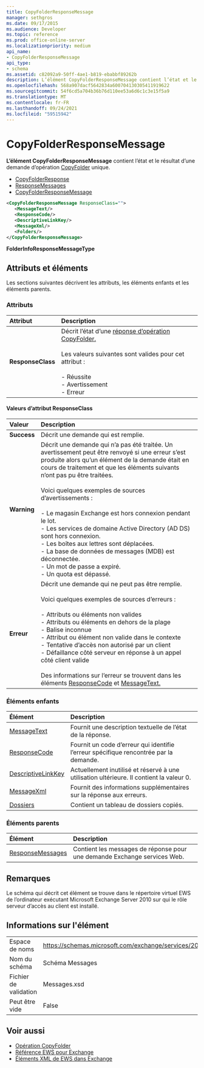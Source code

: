 ```yaml
---
title: CopyFolderResponseMessage
manager: sethgros
ms.date: 09/17/2015
ms.audience: Developer
ms.topic: reference
ms.prod: office-online-server
ms.localizationpriority: medium
api_name:
- CopyFolderResponseMessage
api_type:
- schema
ms.assetid: c82092a9-50ff-4ae1-b819-ebabbf89262b
description: L’élément CopyFolderResponseMessage contient l’état et le résultat d’une demande d’opération CopyFolder unique.
ms.openlocfilehash: 568a907dacf5642834a600704130305411919622
ms.sourcegitcommit: 54f6cd5a704b36b76d110ee53a6d6c1c3e15f5a9
ms.translationtype: MT
ms.contentlocale: fr-FR
ms.lasthandoff: 09/24/2021
ms.locfileid: "59515942"
---
```

# <a name="copyfolderresponsemessage"></a>CopyFolderResponseMessage

**L’élément CopyFolderResponseMessage** contient l’état et le résultat d’une demande d’opération [CopyFolder](copyfolder-operation.md) unique. 
  
- [CopyFolderResponse](copyfolderresponse.md) 
- [ResponseMessages](responsemessages.md)  
- [CopyFolderResponseMessage](copyfolderresponsemessage.md)
  
```xml
<CopyFolderResponseMessage ResponseClass="">
   <MessageText/>
   <ResponseCode/>
   <DescriptiveLinkKey/>
   <MessageXml/>
   <Folders/>
</CopyFolderResponseMessage>
```

 **FolderInfoResponseMessageType**
## <a name="attributes-and-elements"></a>Attributs et éléments

Les sections suivantes décrivent les attributs, les éléments enfants et les éléments parents.
  
### <a name="attributes"></a>Attributs

|**Attribut**|**Description**|
|:-----|:-----|
|**ResponseClass** <br/> | Décrit l’état d’une [réponse d’opération CopyFolder.](copyfolder-operation.md)<br/><br/>Les valeurs suivantes sont valides pour cet attribut :<br/><br/>- Réussite  <br/>- Avertissement  <br/>- Erreur  <br/> |
   
#### <a name="responseclass-attribute-values"></a>Valeurs d’attribut ResponseClass

|**Valeur**|**Description**|
|:-----|:-----|
|**Success** <br/> |Décrit une demande qui est remplie.  <br/> |
|**Warning** <br/> | Décrit une demande qui n’a pas été traitée. Un avertissement peut être renvoyé si une erreur s’est produite alors qu’un élément de la demande était en cours de traitement et que les éléments suivants n’ont pas pu être traitées.<br/><br/>Voici quelques exemples de sources d’avertissements :<br/><br/>- Le magasin Exchange est hors connexion pendant le lot.  <br/>- Les services de domaine Active Directory (AD DS) sont hors connexion.  <br/>- Les boîtes aux lettres sont déplacées.  <br/>- La base de données de messages (MDB) est déconnectée.  <br/>- Un mot de passe a expiré.  <br/>- Un quota est dépassé.  <br/> |
|**Erreur** <br/> | Décrit une demande qui ne peut pas être remplie.<br/><br/>Voici quelques exemples de sources d’erreurs :  <br/><br/>- Attributs ou éléments non valides  <br/>- Attributs ou éléments en dehors de la plage  <br/>- Balise inconnue  <br/>- Attribut ou élément non valide dans le contexte  <br/>- Tentative d’accès non autorisé par un client  <br/>- Défaillance côté serveur en réponse à un appel côté client valide<br/><br/>Des informations sur l’erreur se trouvent dans les éléments [ResponseCode](responsecode.md) et [MessageText.](messagetext.md)  <br/> |
   
### <a name="child-elements"></a>Éléments enfants

|**Élément**|**Description**|
|:-----|:-----|
|[MessageText](messagetext.md) <br/> |Fournit une description textuelle de l’état de la réponse.  <br/> |
|[ResponseCode](responsecode.md) <br/> |Fournit un code d’erreur qui identifie l’erreur spécifique rencontrée par la demande.  <br/> |
|[DescriptiveLinkKey](descriptivelinkkey.md) <br/> |Actuellement inutilisé et réservé à une utilisation ultérieure. Il contient la valeur 0.  <br/> |
|[MessageXml](messagexml.md) <br/> |Fournit des informations supplémentaires sur la réponse aux erreurs.  <br/> |
|[Dossiers](folders-ex15websvcsotherref.md) <br/> |Contient un tableau de dossiers copiés.  <br/> |
   
### <a name="parent-elements"></a>Éléments parents

|**Élément**|**Description**|
|:-----|:-----|
|[ResponseMessages](responsemessages.md) <br/> |Contient les messages de réponse pour une demande Exchange services Web.  <br/> |
   
## <a name="remarks"></a>Remarques

Le schéma qui décrit cet élément se trouve dans le répertoire virtuel EWS de l’ordinateur exécutant Microsoft Exchange Server 2010 sur qui le rôle serveur d’accès au client est installé.
  
## <a name="element-information"></a>Informations sur l'élément

|||
|:-----|:-----|
|Espace de noms  <br/> |https://schemas.microsoft.com/exchange/services/2006/messages  <br/> |
|Nom du schéma  <br/> |Schéma Messages  <br/> |
|Fichier de validation  <br/> |Messages.xsd  <br/> |
|Peut être vide  <br/> |False  <br/> |
   
## <a name="see-also"></a>Voir aussi

- [Opération CopyFolder](copyfolder-operation.md)
- [Référence EWS pour Exchange](ews-reference-for-exchange.md) 
- [Éléments XML de EWS dans Exchange](ews-xml-elements-in-exchange.md)

